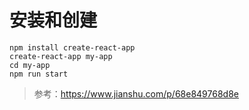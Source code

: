# 安装和创建
```
npm install create-react-app
create-react-app my-app
cd my-app
npm run start
```

>参考：https://www.jianshu.com/p/68e849768d8e
